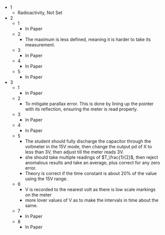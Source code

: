 - 1
	- Radioactivity, Not Set
- 2
	- 1
		- In Paper
	- 2
		- The maximum is less defined, meaning it is harder to take its measurement.
	- 3
		- In Paper
	- 4
		- In Paper
	- 5
		- In Paper
- 3
	- 1
		- In Paper
	- 2
		- To mitigate parallax error. This is done by lining up the pointer with its reflection, ensuring the meter is read properly.
	- 3
		- In Paper
	- 4
		- In Paper
	- 5
		- The student should fully discharge the capacitor through the voltmeter in the 15V mode, then change the output pd of X to less than 3V, then adjust till the meter reads 3V.
		- she should take multiple readings of $T_\frac{1}{2}$, then reject anomalous results and take an average, plus correct for any zero error.
		- Theory is correct if the time constant is about 20% of the value using the 15V range.
	- 6
		- V is recorded to the nearest volt as there is low scale markings on the meter
		- more lover values of V as to make the intervals in time about the same.
	- 7
		- In Paper
	- 8
		- In Paper